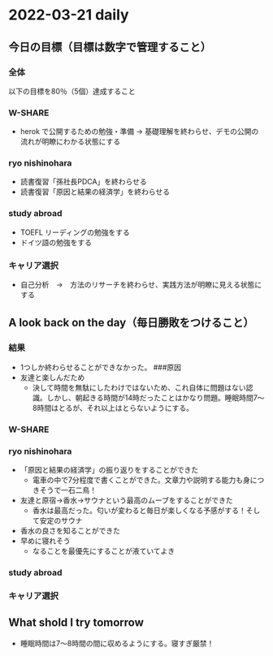 # 2022-03-21 daily 

## 今日の目標（目標は数字で管理すること）
### 全体
以下の目標を80％（5個）達成すること

### W-SHARE
- herok で公開するための勉強・準備 → 基礎理解を終わらせ、デモの公開の流れが明瞭にわかる状態にする
### ryo nishinohara
- 読書復習「孫社長PDCA」を終わらせる
- 読書復習「原因と結果の経済学」を終わらせる
### study abroad
- TOEFL リーディングの勉強をする
- ドイツ語の勉強をする
### キャリア選択
- 自己分析　→　方法のリサーチを終わらせ、実践方法が明瞭に見える状態にする

## A look back on the day（毎日勝敗をつけること）
### 結果
 - 1つしか終わらせることができなかった。
###原因
- 友達と楽しんだため
  - 決して時間を無駄にしたわけではないため、これ自体に問題はない認識。しかし、朝起きる時間が14時だったことはかなり問題。睡眠時間7～8時間はとるが、それ以上はとらないようにする。
### W-SHARE
### ryo nishinohara
- 「原因と結果の経済学」の振り返りをすることができた
  - 電車の中で7分程度で書くことができた。文章力や説明する能力も身につきそうで一石二鳥！
- 友達と原宿→香水→サウナという最高のムーブをすることができた
  - 香水は最高だった。匂いが変わると毎日が楽しくなる予感がする！そして安定のサウナ
- 香水の良さを知ることができた
- 早めに寝れそう
  - なることを最優先にすることが液ていてよき
### study abroad
### キャリア選択

## What shold I try tomorrow
- 睡眠時間は7～8時間の間に収めるようにする。寝すぎ厳禁！
